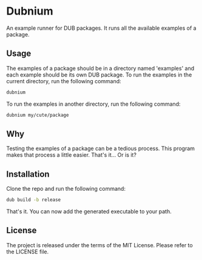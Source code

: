 # Dubnium

An example runner for DUB packages.
It runs all the available examples of a package.

## Usage

The examples of a package should be in a directory named 'examples'
and each example should be its own DUB package.
To run the examples in the current directory, run the following command:

```sh
dubnium
```
To run the examples in another directory, run the following command:

```sh
dubnium my/cute/package
```

## Why

Testing the examples of a package can be a tedious process.
This program makes that process a little easier.
That's it... Or is it?

## Installation

Clone the repo and run the following command:

```sh
dub build -b release
```

That's it.
You can now add the generated executable to your path.

## License

The project is released under the terms of the MIT License.
Please refer to the LICENSE file.
